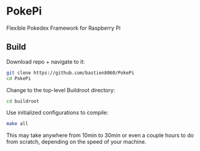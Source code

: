 # PokePi
Flexible Pokedex Framework for Raspberry Pi

## Build

Download repo + navigate to it:

```sh
git clone https://github.com/bastien8060/PokePi
cd PokePi
```

Change to the top-level Buildroot directory:

```sh
cd buildroot
```

Use initialized configurations to compile:

```sh
make all
```

This may take anywhere from 10min to 30min or even a couple hours to do from scratch, depending on the speed of your machine.
